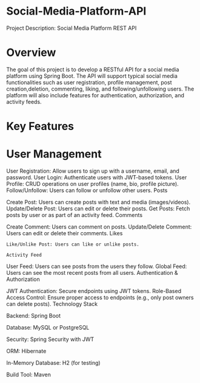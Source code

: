 # Social-Media-Platform-API
Project Description: Social Media Platform REST API
# Overview
The goal of this project is to develop a RESTful API for a social media platform using Spring Boot. The API will support typical social media functionalities such as user registration, profile management, post creation,deletion, commenting, liking, and following/unfollowing users. The platform will also include features for authentication, authorization, and activity feeds.

# Key Features
 # User Management

   User Registration: Allow users to sign up with a username, email, and password.
   User Login: Authenticate users with JWT-based tokens.
   User Profile: CRUD operations on user profiles (name, bio, profile picture).
   Follow/Unfollow: Users can follow or unfollow other users.
   Posts

   Create Post: Users can create posts with text and media (images/videos).
   Update/Delete Post: Users can edit or delete their posts.
   Get Posts: Fetch posts by user or as part of an activity feed.
   Comments

   Create Comment: Users can comment on posts.
   Update/Delete Comment: Users can edit or delete their comments.
   Likes

    Like/Unlike Post: Users can like or unlike posts.
    
    Activity Feed

   User Feed: Users can see posts from the users they follow.
   Global Feed: Users can see the most recent posts from all users.
   Authentication & Authorization

JWT Authentication: Secure endpoints using JWT tokens.
Role-Based Access Control: Ensure proper access to endpoints (e.g., only post owners can delete posts).
Technology Stack

Backend: Spring Boot

Database: MySQL or PostgreSQL

Security: Spring Security with JWT

ORM: Hibernate

In-Memory Database: H2 (for testing)

Build Tool: Maven
